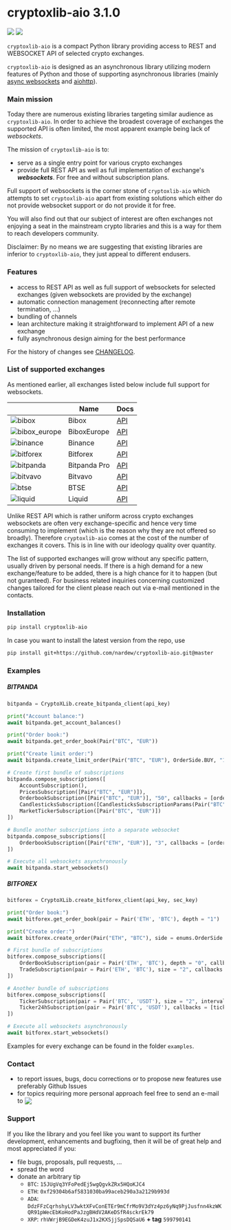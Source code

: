 # cryptoxlib-aio 3.1.0

[![](https://img.shields.io/badge/python-3.6-blue.svg)](https://www.python.org/downloads/release/python-365/) [![](https://img.shields.io/badge/python-3.7-blue.svg)](https://www.python.org/downloads/release/python-374/)

`cryptoxlib-aio` is a compact Python library providing access to REST and WEBSOCKET API of selected crypto exchanges.

`cryptoxlib-aio` is designed as an asynchronous library utilizing modern features of Python and those of supporting asynchronous libraries (mainly [async websockets](https://websockets.readthedocs.io/en/stable/) and [aiohttp](https://aiohttp.readthedocs.io/en/stable/)).

### Main mission
Today there are numerous existing libraries targeting similar audience as `cryptoxlib-aio`. In order to achieve the broadest coverage of exchanges the supported API is often limited, the most apparent example being lack of _websockets_.  

The mission of `cryptoxlib-aio` is to:

- serve as a single entry point for various crypto exchanges
- provide full REST API as well as full implementation of exchange's _**websockets**_. For free and without subscription plans.

Full support of websockets is the corner stone of `cryptoxlib-aio` which attempts to set `cryptoxlib-aio` apart from existing solutions which either do not provide websocket support or do not provide it for free.

You will also find out that our subject of interest are often exchanges not enjoying a seat in the mainstream crypto libraries and this is a way for them to reach developers community.

Disclaimer: By no means we are suggesting that existing libraries are inferior to `cryptoxlib-aio`, they just appeal to different endusers.

### Features
- access to REST API as well as full support of websockets for selected exchanges (given websockets are provided by the exchange)
- automatic connection management (reconnecting after remote termination, ...)
- bundling of channels 
- lean architecture making it straightforward to implement API of a new exchange
- fully asynchronous design aiming for the best performance

For the history of changes see [CHANGELOG](https://github.com/nardew/cryptoxlib-aio/blob/master/CHANGELOG.md).

### List of supported exchanges

As mentioned earlier, all exchanges listed below include full support for websockets.

| | Name | Docs |
| --- | --- | --- |
| ![bibox](https://user-images.githubusercontent.com/51840849/77257418-3262b000-6c85-11ea-8fb8-20bdf20b3592.jpg) | Bibox | [API](https://biboxcom.github.io/en/restful_intro.html#t0) |
| ![bibox_europe](https://raw.githubusercontent.com/nardew/cryptoxlib-aio/master/images/bibox_europe.png) | BiboxEurope | [API](https://github.com/BiboxEurope/API_Docs_en) |
| ![binance](https://user-images.githubusercontent.com/1294454/29604020-d5483cdc-87ee-11e7-94c7-d1a8d9169293.jpg) | Binance |[API](https://binance-docs.github.io/apidocs/spot/en/#change-log) | 
| ![bitforex](https://user-images.githubusercontent.com/1294454/44310033-69e9e600-a3d8-11e8-873d-54d74d1bc4e4.jpg) | Bitforex | [API](https://github.com/githubdev2020/API_Doc_en/wiki) |
| ![bitpanda](https://raw.githubusercontent.com/nardew/cryptoxlib-aio/master/images/bitpanda.png) | Bitpanda Pro | [API](https://developers.bitpanda.com/exchange/) |
| ![bitvavo](https://raw.githubusercontent.com/nardew/cryptoxlib-aio/master/images/bitvavo.png) | Bitvavo | [API](https://docs.bitvavo.com/#section/Introduction) |
| ![btse](https://raw.githubusercontent.com/nardew/cryptoxlib-aio/master/images/btse.png) | BTSE | [API](https://www.btse.com/apiexplorer/spot/#btse-spot-api) |
| ![liquid](https://user-images.githubusercontent.com/1294454/45798859-1a872600-bcb4-11e8-8746-69291ce87b04.jpg) | Liquid | [API](https://developers.liquid.com) |

Unlike REST API which is rather uniform across crypto exchanges websockets are often very exchange-specific and hence very time consuming to implement (which is the reason why they are not offered so broadly). Therefore `cryptoxlib-aio` comes at the cost of the number of exchanges it covers. This is in line with our ideology quality over quantity.

The list of supported exchanges will grow without any specific pattern, usually driven by personal needs. If there is a high demand for a new exchange/feature to be added, there is a high chance for it to happen (but not guranteed). For business related inquiries concerning customized changes tailored for the client please reach out via e-mail mentioned in the contacts.

### Installation
```bash
pip install cryptoxlib-aio
```
In case you want to install the latest version from the repo, use
```bash
pip install git+https://github.com/nardew/cryptoxlib-aio.git@master
```

### Examples
##### BITPANDA
```python
bitpanda = CryptoXLib.create_bitpanda_client(api_key)

print("Account balance:")
await bitpanda.get_account_balances()

print("Order book:")
await bitpanda.get_order_book(Pair("BTC", "EUR"))

print("Create limit order:")
await bitpanda.create_limit_order(Pair("BTC", "EUR"), OrderSide.BUY, "10000", "1")

# Create first bundle of subscriptions
bitpanda.compose_subscriptions([
    AccountSubscription(),
    PricesSubscription([Pair("BTC", "EUR")]),
    OrderbookSubscription([Pair("BTC", "EUR")], "50", callbacks = [order_book_update]),
    CandlesticksSubscription([CandlesticksSubscriptionParams(Pair("BTC", "EUR"), TimeUnit.MINUTES, 1)]),
    MarketTickerSubscription([Pair("BTC", "EUR")])
])

# Bundle another subscriptions into a separate websocket
bitpanda.compose_subscriptions([
    OrderbookSubscription([Pair("ETH", "EUR")], "3", callbacks = [order_book_update]),
])

# Execute all websockets asynchronously
await bitpanda.start_websockets()
```

##### BITFOREX
```python
bitforex = CryptoXLib.create_bitforex_client(api_key, sec_key)

print("Order book:")
await bitforex.get_order_book(pair = Pair('ETH', 'BTC'), depth = "1")

print("Create order:")
await bitforex.create_order(Pair("ETH", "BTC"), side = enums.OrderSide.SELL, quantity = "1", price = "1")

# First bundle of subscriptions
bitforex.compose_subscriptions([
    OrderBookSubscription(pair = Pair('ETH', 'BTC'), depth = "0", callbacks = [order_book_update]),
    TradeSubscription(pair = Pair('ETH', 'BTC'), size = "2", callbacks = [trade_update]),
])

# Another bundle of subscriptions
bitforex.compose_subscriptions([
    TickerSubscription(pair = Pair('BTC', 'USDT'), size = "2", interval = enums.CandelstickInterval.I_1MIN, callbacks = [ticker_update]),
    Ticker24hSubscription(pair = Pair('BTC', 'USDT'), callbacks = [ticker24_update])
])

# Execute all websockets asynchronously
await bitforex.start_websockets()
```

Examples for every exchange can be found in the folder `examples`.

### Contact

- to report issues, bugs, docu corrections or to propose new features use preferably Github Issues
- for topics requiring more personal approach feel free to send an e-mail to <img src="http://safemail.justlikeed.net/e/92d5165877de84f44e7731e4a1b60ba1.png" border="0" align="absbottom">

### Support

If you like the library and you feel like you want to support its further development, enhancements and bugfixing, then it will be of great help and most appreciated if you:
- file bugs, proposals, pull requests, ...
- spread the word
- donate an arbitrary tip
  * `BTC`: `15JUgVq3YFoPedEj5wgQgvkZRx5HQoKJC4`
  * `ETH`: `0xf29304b6af5831030ba99aceb290a3a2129b993d`
  * `ADA`: `DdzFFzCqrhshyLV3wktXFvConETEr9mCfrMo9V3dYz4pz6yNq9PjJusfnn4kzWKQR91pWecEbKoHodPaJzgBHdV2AKeDSfR4sckrEk79`
  * `XRP`: `rhVWrjB9EGDeK4zuJ1x2KXSjjSpsDQSaU6` **+ tag** `599790141`
